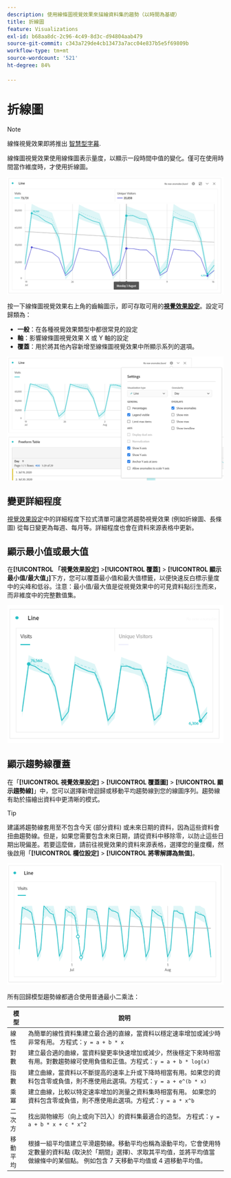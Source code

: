 ```yaml
---
description: 使用線條圖視覺效果來描繪資料集的趨勢（以時間為基礎）
title: 折線圖
feature: Visualizations
exl-id: b68aa8dc-2c96-4c49-8d3c-d94804aab479
source-git-commit: c343a729de4cb13473a7acc04e837b5e5f69809b
workflow-type: tm+mt
source-wordcount: '521'
ht-degree: 84%

---
```


# 折線圖

>[!NOTE]
>
>線條視覺效果即將推出 [智慧型字幕](/help/analysis-workspace/visualizations/intelligent-captions.md).

線條圖視覺效果使用線條圖表示量度，以顯示一段時間中值的變化。僅可在使用時間當作維度時，才使用折線圖。

![線條圖視覺效果](assets/line-viz.png)

按一下線條圖視覺效果右上角的齒輪圖示，即可存取可用的&#x200B;[**視覺效果設定**](freeform-analysis-visualizations.md)。設定可歸類為：

* **一般**：在各種視覺效果類型中都很常見的設定
* **軸**：影響線條圖視覺效果 X 或 Y 軸的設定
* **覆蓋**：用於將其他內容新增至線條圖視覺效果中所顯示系列的選項。

![視覺效果設定](assets/viz-settings-modal.png)

## 變更詳細程度

[視覺效果設定](freeform-analysis-visualizations.md)中的詳細程度下拉式清單可讓您將趨勢視覺效果 (例如折線圖、長條圖) 從每日變更為每週、每月等。詳細程度也會在資料來源表格中更新。

## 顯示最小值或最大值

在&#x200B;**[!UICONTROL 「視覺效果設定]** >**[!UICONTROL 覆蓋]** > **[!UICONTROL 顯示最小值/最大值」]**&#x200B;下方，您可以覆蓋最小值和最大值標籤，以便快速反白標示量度中的尖峰和低谷。注意：最小值/最大值是從視覺效果中的可見資料點衍生而來，而非維度中的完整數值集。

![具有最小值和最大值標籤的覆蓋。](assets/min-max-labels.png)

## 顯示趨勢線覆蓋

在「**[!UICONTROL 視覺效果設定]** > **[!UICONTROL 覆蓋圖]** > **[!UICONTROL 顯示趨勢線]**」中，您可以選擇新增迴歸或移動平均趨勢線到您的線圖序列。趨勢線有助於描繪出資料中更清晰的模式。

>[!TIP]
>
>建議將趨勢線套用至不包含今天 (部分資料) 或未來日期的資料，因為這些資料會扭曲趨勢線。但是，如果您需要包含未來日期，請從資料中移除零，以防止這些日期出現偏差。若要這麼做，請前往視覺效果的資料來源表格，選擇您的量度欄，然後啟用「**[!UICONTROL 欄位設定]** > **[!UICONTROL 將零解譯為無值]**。

![線性趨勢線](assets/show-linear-trendline.png)

所有回歸模型趨勢線都適合使用普通最小二乘法：

| 模型 | 說明 |
| --- | --- |
| 線性 | 為簡單的線性資料集建立最合適的直線，當資料以穩定速率增加或減少時非常有用。 方程式：`y = a + b * x` |
| 對數 | 建立最合適的曲線，當資料變更率快速增加或減少，然後穩定下來時相當有用。對數趨勢線可使用負值和正值。方程式：`y = a + b * log(x)` |
| 指數 | 建立曲線，當資料以不斷提高的速率上升或下降時相當有用。如果您的資料包含零或負值，則不應使用此選項。方程式：`y = a + e^(b * x)` |
| 乘冪 | 建立曲線，比較以特定速率增加的測量之資料集時相當有用。 如果您的資料包含零或負值，則不應使用此選項。方程式：`y = a * x^b` |
| 二次方 | 找出拋物線形（向上或向下凹入）的資料集最適合的造型。 方程式：`y = a + b * x + c * x^2` |
| 移動平均 | 根據一組平均值建立平滑趨勢線。移動平均也稱為滾動平均，它會使用特定數量的資料點 (取決於「期間」選擇)、求取其平均值，並將平均值當做線條中的某個點。 例如包含 7 天移動平均值或 4 週移動平均值。 |
